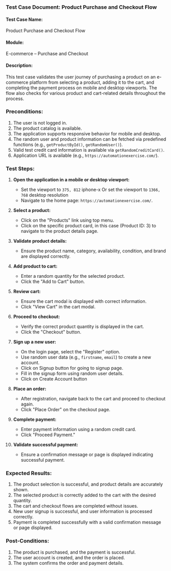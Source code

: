 ### Test Case Document: **Product Purchase and Checkout Flow**

#### **Test Case Name:**  
Product Purchase and Checkout Flow

#### **Module:**  
E-commerce – Purchase and Checkout

#### **Description:**  
This test case validates the user journey of purchasing a product on an e-commerce platform from selecting a product, adding it to the cart, and completing the payment process on mobile and desktop viewports. The flow also checks for various product and cart-related details throughout the process.

### **Preconditions:**
1. The user is not logged in.
2. The product catalog is available.
3. The application supports responsive behavior for mobile and desktop.
4. The random user and product information can be fetched via predefined functions (e.g., `getProductById()`, `getRandomUser()`).
5. Valid test credit card information is available via `getRandomCreditCard()`.
6. Application URL is available (e.g., `https://automationexercise.com/`).

### **Test Steps:**

1. **Open the application in a mobile or desktop viewport:**
   - Set the viewport to `375, 812` iphone-x  Or set the viewport to `1366, 768` desktop resolution
   - Navigate to the home page: `https://automationexercise.com/`.

2. **Select a product:**
   - Click on the "Products" link using top menu.
   - Click on the specific product card, in this case (Product ID: 3) to navigate to the product details page.

3. **Validate product details:**
   - Ensure the product name, category, availability, condition, and brand are displayed correctly.

4. **Add product to cart:**
   - Enter a random quantity for the selected product.
   - Click the "Add to Cart" button.

5. **Review cart:**
   - Ensure the cart modal is displayed with correct information.
   - Click "View Cart" in the cart modal.

6. **Proceed to checkout:**
   - Verify the correct product quantity is displayed in the cart.
   - Click the "Checkout" button.

7. **Sign up a new user:**
   - On the login page, select the "Register" option.
   - Use random user data (e.g., `firstname`, `email`) to create a new account.
   - Click on Signup button for going to signup page.
   - Fill in the signup form using random user details.
   - Click on Create Account button

8. **Place an order:**
   - After registration, navigate back to the cart and proceed to checkout again.
   - Click "Place Order" on the checkout page.

9. **Complete payment:**
   - Enter payment information using a random credit card.
   - Click "Proceed Payment."

10. **Validate successful payment:**
    - Ensure a confirmation message or page is displayed indicating successful payment.

### **Expected Results:**
1. The product selection is successful, and product details are accurately shown.
2. The selected product is correctly added to the cart with the desired quantity.
3. The cart and checkout flows are completed without issues.
4. New user signup is successful, and user information is processed correctly.
5. Payment is completed successfully with a valid confirmation message or page displayed.

### **Post-Conditions:**
1. The product is purchased, and the payment is successful.
2. The user account is created, and the order is placed.
3. The system confirms the order and payment details.
